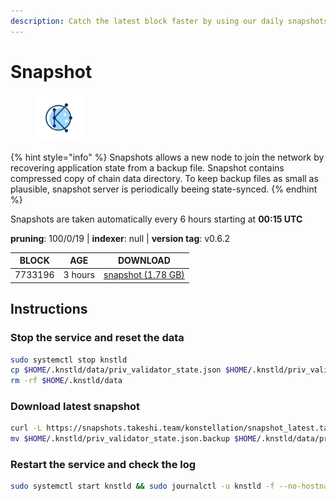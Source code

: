 ```yaml
---
description: Catch the latest block faster by using our daily snapshots.
---
```


# Snapshot

<figure><img src="https://github.com/takeshi-val/Logo/raw/main/konstellation.png" alt=""><figcaption></figcaption></figure>

{% hint style="info" %}
Snapshots allows a new node to join the network by recovering application state from a backup file. Snapshot contains compressed copy of chain data directory. To keep backup files as small as plausible, snapshot server is periodically beeing state-synced.
{% endhint %}

Snapshots are taken automatically every 6 hours starting at **00:15 UTC**

**pruning**: 100/0/19 | **indexer**: null | **version tag**: v0.6.2

| BLOCK   | AGE     | DOWNLOAD                                                                                    |
| ------- | ------- | ------------------------------------------------------------------------------------------- |
| 7733196 | 3 hours | [snapshot (1.78 GB)](https://snapshots.takeshi.team/konstellation/snapshot\_latest.tar.lz4) |

## Instructions

### Stop the service and reset the data

```bash
sudo systemctl stop knstld
cp $HOME/.knstld/data/priv_validator_state.json $HOME/.knstld/priv_validator_state.json.backup
rm -rf $HOME/.knstld/data
```

### Download latest snapshot

```bash
curl -L https://snapshots.takeshi.team/konstellation/snapshot_latest.tar.lz4 | tar -Ilz4 -xf - -C $HOME/.knstld
mv $HOME/.knstld/priv_validator_state.json.backup $HOME/.knstld/data/priv_validator_state.json
```

### Restart the service and check the log

```bash
sudo systemctl start knstld && sudo journalctl -u knstld -f --no-hostname -o cat
```
